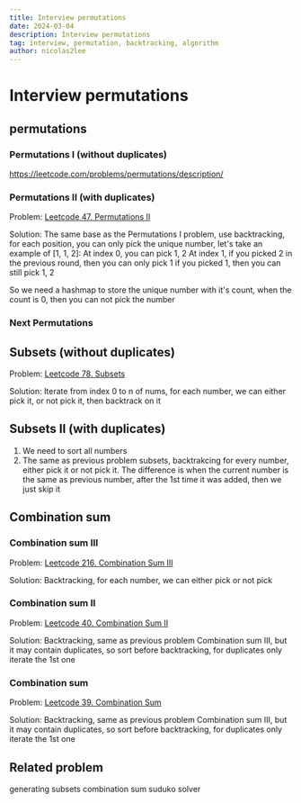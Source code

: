 ```yaml
---
title: Interview permutations
date: 2024-03-04
description: Interview permutations
tag: interview, permutation, backtracking, algorithm
author: nicolas2lee
---
```


# Interview permutations
## permutations
### Permutations I (without duplicates)
https://leetcode.com/problems/permutations/description/





### Permutations II (with duplicates)
Problem: [Leetcode 47. Permutations II](https://leetcode.com/problems/permutations-ii/description/)

Solution:
The same base as the Permutations I problem, use backtracking, for each position, you can only pick the unique number, let's take an example of [1, 1, 2]:
At index 0, you can pick 1, 2
At index 1, if you picked 2 in the previous round, then you can only pick 1
if you picked 1, then you can still pick 1, 2

So we need a hashmap to store the unique number with it's count, when the count is 0, then you can not pick the number

### Next Permutations 

## Subsets (without duplicates)
Problem: [Leetcode 78. Subsets](https://leetcode.com/problems/subsets/description/)

Solution:
Iterate from index 0 to n of nums, for each number, we can either pick it, or not pick it, then backtrack on it

## Subsets II (with duplicates)
1. We need to sort all numbers
2. The same as previous problem subsets, backtrakcing for every number, either pick it or not pick it. The difference is when the current number is the same as previous number, after the 1st time it was added, then we just skip it

## Combination sum
### Combination sum III
Problem: [Leetcode 216. Combination Sum III](https://leetcode.com/problems/combination-sum-iii/description/)

Solution:
Backtracking, for each number, we can either pick or not pick

### Combination sum II
Problem: [Leetcode 40. Combination Sum II](https://leetcode.com/problems/combination-sum-ii/description/)

Solution:
Backtracking, same as previous problem Combination sum III, but it may contain duplicates, so sort before backtracking, for duplicates only iterate the 1st one

### Combination sum 
Problem: [Leetcode 39. Combination Sum](https://leetcode.com/problems/combination-sum/description/)

Solution:
Backtracking, same as previous problem Combination sum III, but it may contain duplicates, so sort before backtracking, for duplicates only iterate the 1st one

## Related problem
generating subsets
combination sum
suduko solver